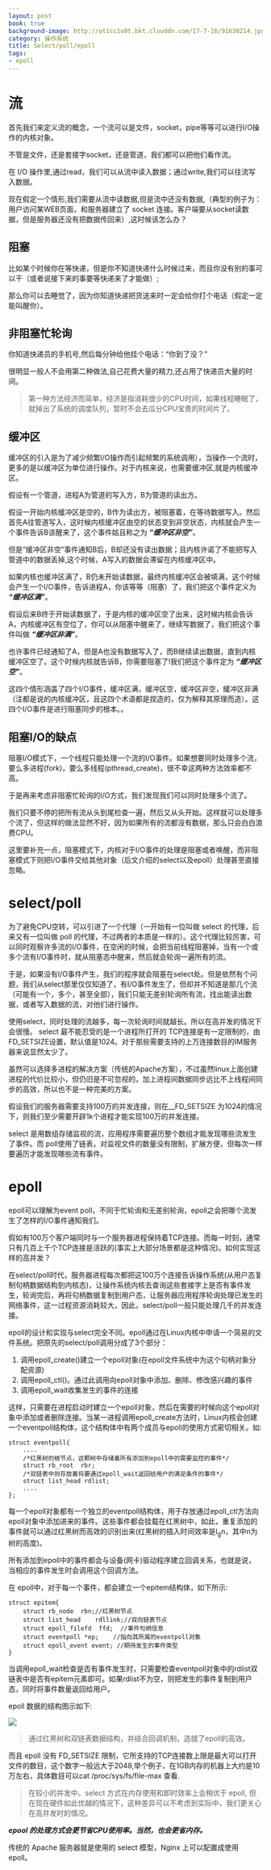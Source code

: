 ```yaml
---
layout: post
book: true
background-image: http://ot1cc1u9t.bkt.clouddn.com/17-7-16/91630214.jpg
category: 操作系统
title: Select/poll/epoll
tags:
- epoll
---
```

流
==
首先我们来定义流的概念，一个流可以是文件，socket，pipe等等可以进行I/O操作的内核对象。

不管是文件，还是套接字socket，还是管道，我们都可以把他们看作流。

在 I/O 操作里,通过read，我们可以从流中读入数据；通过write,我们可以往流写入数据。

现在假定一个情形,我们需要从流中读数据,但是流中还没有数据,（典型的例子为：用户访问某WEB页面，和服务器建立了 socket 连接。客户端要从socket读数据，但是服务器还没有把数据传回来）,这时候该怎么办？

阻塞
---
比如某个时候你在等快递，但是你不知道快递什么时候过来，而且你没有别的事可以干（或者说接下来的事要等快递来了才能做）;

那么你可以去睡觉了，因为你知道快递把货送来时一定会给你打个电话（假定一定能叫醒你）。

非阻塞忙轮询
---
你知道快递员的手机号,然后每分钟给他挂个电话：“你到了没？”

很明显一般人不会用第二种做法,自己花费大量的精力,还占用了快递员大量的时间。

>第一种方法经济而简单，经济是指消耗很少的CPU时间，如果线程睡眠了，就掉出了系统的调度队列，暂时不会去瓜分CPU宝贵的时间片了。

缓冲区
---
缓冲区的引入是为了减少频繁I/O操作而引起频繁的系统调用），当操作一个流时，更多的是以缓冲区为单位进行操作。对于内核来说，也需要缓冲区,就是内核缓冲区。

假设有一个管道，进程A为管道的写入方，B为管道的读出方。

假设一开始内核缓冲区是空的，B作为读出方，被阻塞着，在等待数据写入。然后首先A往管道写入，这时候内核缓冲区由空的状态变到非空状态，内核就会产生一个事件告诉B该醒来了，这个事件姑且称之为 ***“缓冲区非空”***。

但是“缓冲区非空”事件通知B后，B却还没有读出数据；且内核许诺了不能把写入管道中的数据丢掉,这个时候，A写入的数据会滞留在内核缓冲区中。

如果内核也缓冲区满了，B仍未开始读数据，最终内核缓冲区会被填满，这个时候会产生一个I/O事件，告诉进程A，你该等等（阻塞）了，我们把这个事件定义为 ***“缓冲区满”***。

假设后来B终于开始读数据了，于是内核的缓冲区空了出来，这时候内核会告诉A，内核缓冲区有空位了，你可以从阻塞中醒来了，继续写数据了，我们把这个事件叫做 ***“缓冲区非满”***。

也许事件已经通知了A，但是A也没有数据写入了，而B继续读出数据，直到内核缓冲区空了。这个时候内核就告诉B，你需要阻塞了!我们把这个事件定为 ***“缓冲区空”***。

这四个情形涵盖了四个I/O事件，缓冲区满，缓冲区空，缓冲区非空，缓冲区非满（注都是说的内核缓冲区，且这四个术语都是捏造的，仅为解释其原理而造）。这四个I/O事件是进行阻塞同步的根本。。

阻塞I/O的缺点
---
阻塞I/O模式下，一个线程只能处理一个流的I/O事件。如果想要同时处理多个流，要么多进程(fork)，要么多线程(pthread_create)，很不幸这两种方法效率都不高。

于是再来考虑非阻塞忙轮询的I/O方式，我们发现我们可以同时处理多个流了。

我们只要不停的把所有流从头到尾检查一遍，然后又从头开始。这样就可以处理多个流了，但这样的做法显然不好，因为如果所有的流都没有数据，那么只会白白浪费CPU。

这里要补充一点，阻塞模式下，内核对于I/O事件的处理是阻塞或者唤醒，而非阻塞模式下则把I/O事件交给其他对象（后文介绍的select以及epoll）处理甚至直接忽略。

select/poll
===
为了避免CPU空转，可以引进了一个代理（一开始有一位叫做 select 的代理，后来又有一位叫做 poll 的代理，不过两者的本质是一样的）。这个代理比较厉害，可以同时观察许多流的I/O事件，在空闲的时候，会把当前线程阻塞掉，当有一个或多个流有I/O事件时，就从阻塞态中醒来，然后就会轮询一遍所有的流。

于是，如果没有I/O事件产生，我们的程序就会阻塞在select处。但是依然有个问题，我们从select那里仅仅知道了，有I/O事件发生了，但却并不知道是那几个流（可能有一个，多个，甚至全部），我们只能无差别轮询所有流，找出能读出数据，或者写入数据的流，对他们进行操作。

使用select，同时处理的流越多，每一次轮询时间就越长。所以在高并发的情况下会很慢。
select 最不能忍受的是一个进程所打开的 TCP连接是有一定限制的，由FD_SETSIZE设置，默认值是1024。对于那些需要支持的上万连接数目的IM服务器来说显然太少了。

虽然可以选择多进程的解决方案（传统的Apache方案），不过虽然linux上面创建进程的代价比较小，但仍旧是不可忽视的，加上进程间数据同步远比不上线程间同步的高效，所以也不是一种完美的方案。

假设我们的服务器需要支持100万的并发连接，则在__FD_SETSIZE 为1024的情况下，则我们至少需要开辟1k个进程才能实现100万的并发连接。

select 是用数组存储监视的流，应用程序需要遍历整个数组才能发现哪些流发生了事件。而 poll使用了链表，对监视文件的数量没有限制，扩展方便，但每次一样要遍历才能发现哪些流有事件。

epoll
===
epoll可以理解为event poll，不同于忙轮询和无差别轮询，epoll之会把哪个流发生了怎样的I/O事件通知我们。

假如有100万个客户端同时与一个服务器进程保持着TCP连接。而每一时刻，通常只有几百上千个TCP连接是活跃的(事实上大部分场景都是这种情况)。如何实现这样的高并发？

在select/poll时代，服务器进程每次都把这100万个连接告诉操作系统(从用户态复制句柄数据结构到内核态)，让操作系统内核去查询这些套接字上是否有事件发生，轮询完后，再将句柄数据复制到用户态，让服务器应用程序轮询处理已发生的网络事件，这一过程资源消耗较大，因此，select/poll一般只能处理几千的并发连接。

epoll的设计和实现与select完全不同。epoll通过在Linux内核中申请一个简易的文件系统。把原先的select/poll调用分成了3个部分：

1. 调用epoll_create()建立一个epoll对象(在epoll文件系统中为这个句柄对象分配资源)
2. 调用epoll_ctl()。通过此调用向epoll对象中添加、删除、修改感兴趣的事件
3. 调用epoll_wait收集发生的事件的连接


这样，只需要在进程启动时建立一个epoll对象，然后在需要的时候向这个epoll对象中添加或者删除连接。当某一进程调用epoll_create方法时，Linux内核会创建一个eventpoll结构体，这个结构体中有两个成员与epoll的使用方式密切相关。如:

```
struct eventpoll{  
    ....  
    /*红黑树的根节点，这颗树中存储着所有添加到epoll中的需要监控的事件*/  
    struct rb_root  rbr;  
    /*双链表中则存放着将要通过epoll_wait返回给用户的满足条件的事件*/  
    struct list_head rdlist;  
    ....  
};  
```

每一个epoll对象都有一个独立的eventpoll结构体，用于存放通过epoll_ctl方法向epoll对象中添加进来的事件。这些事件都会挂载在红黑树中，如此，重复添加的事件就可以通过红黑树而高效的识别出来(红黑树的插入时间效率是l<sub>g</sub>n，其中n为树的高度)。

所有添加到epoll中的事件都会与设备(网卡)驱动程序建立回调关系，也就是说，当相应的事件发生时会调用这个回调方法。

在 epoll中，对于每一个事件，都会建立一个epitem结构体，如下所示:

```
struct epitem{  
    struct rb_node  rbn;//红黑树节点  
    struct list_head    rdllink;//双向链表节点  
    struct epoll_filefd  ffd;  //事件句柄信息  
    struct eventpoll *ep;    //指向其所属的eventpoll对象  
    struct epoll_event event; //期待发生的事件类型  
}  
```
当调用epoll_wait检查是否有事件发生时，只需要检查eventpoll对象中的rdlist双链表中是否有epitem元素即可。如果rdlist不为空，则把发生的事件复制到用户态，同时将事件数量返回给用户。

epoll 数据的结构图示如下:

![](/images/epoll.png)

>通过红黑树和双链表数据结构，并结合回调机制，造就了epoll的高效。

而且 epoll 没有 FD_SETSIZE 限制，它所支持的TCP连接数上限是最大可以打开文件的数目，这个数字一般远大于2048,举个例子，在1GB内存的机器上大约是10万左右，具体数目可以cat /proc/sys/fs/file-max 查看.

>在较小的并发中。select 方式在内存使用和即时效率上会稍优于 epoll, 但在现在硬件如此优越的情况下，这种差异可以不考虑到实际中，我们更关心在高并发时的情况。

***epool 的处理方式会更节省CPU使用率。当然，也会更省内存。***

传统的 Apache 服务器就是使用的 select 模型，Nginx 上可以配置成使用 epoll。